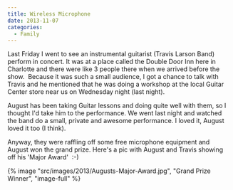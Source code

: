 ```yaml
---
title: Wireless Microphone
date: 2013-11-07
categories: 
  - Family
---
```


Last Friday I went to see an instrumental guitarist (Travis Larson Band) perform in concert. It was at a place called the Double Door Inn here in Charlotte and there were like 3 people there when we arrived before the show.  Because it was such a small audience, I got a chance to talk with Travis and he mentioned that he was doing a workshop at the local Guitar Center store near us on Wednesday night (last night).

August has been taking Guitar lessons and doing quite well with them, so I thought I'd take him to the performance. We went last night and watched the band do a small, private and awesome performance. I loved it, August loved it too (I think).

Anyway, they were raffling off some free microphone equipment and August won the grand prize. Here's a pic with August and Travis showing off his 'Major Award'  :-)

{% image "src/images/2013/Augusts-Major-Award.jpg", "Grand Prize Winner", "image-full" %}
